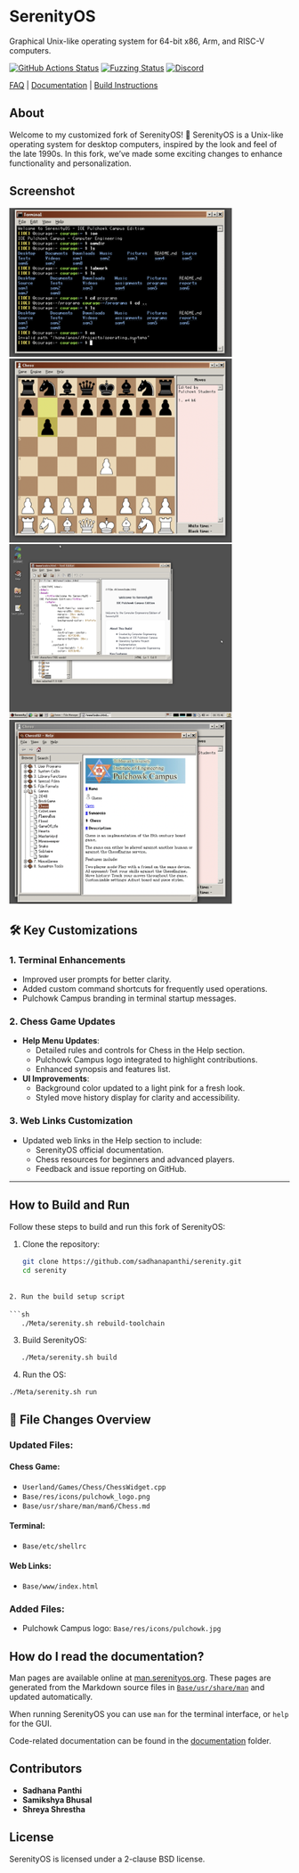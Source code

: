# SerenityOS

Graphical Unix-like operating system for 64-bit x86, Arm, and RISC-V computers.

[![GitHub Actions Status](https://github.com/SerenityOS/serenity/workflows/Build,%20lint,%20and%20test/badge.svg)](https://github.com/SerenityOS/serenity/actions?query=workflow%3A"Build%2C%20lint%2C%20and%20test")
[![Fuzzing Status](https://oss-fuzz-build-logs.storage.googleapis.com/badges/serenity.svg)](https://bugs.chromium.org/p/oss-fuzz/issues/list?sort=-opened&can=1&q=proj:serenity)
[![Discord](https://img.shields.io/discord/830522505605283862.svg?logo=discord&logoColor=white&logoWidth=20&labelColor=7289DA&label=Discord&color=17cf48)](https://discord.gg/serenityos)

[FAQ](Documentation/FAQ.md) | [Documentation](#how-do-i-read-the-documentation) | [Build Instructions](#how-do-i-build-and-run-this)

## About

Welcome to my customized fork of SerenityOS! 🎉 SerenityOS is a Unix-like operating system for desktop computers, inspired by the look and feel of the late 1990s. In this fork, we’ve made some exciting changes to enhance functionality and personalization.



## Screenshot

<img src="ss/ss1.png" alt="first image" width="400"> <img src="ss/ss2.png" alt="second image" width="400"> 
<img src="ss/ss3.png" alt="third image" width="400"> <img src="ss/ss4.png" alt="fourth image" width="400"> 

## 🛠️ Key Customizations

### 1. **Terminal Enhancements**
- Improved user prompts for better clarity.
- Added custom command shortcuts for frequently used operations.
- Pulchowk Campus branding in terminal startup messages.

### 2. **Chess Game Updates**
- **Help Menu Updates**:
  - Detailed rules and controls for Chess in the Help section.
  - Pulchowk Campus logo integrated to highlight contributions.
  - Enhanced synopsis and features list.
- **UI Improvements**:
  - Background color updated to a light pink for a fresh look.
  - Styled move history display for clarity and accessibility.

### 3. **Web Links Customization**
- Updated web links in the Help section to include:
  - SerenityOS official documentation.
  - Chess resources for beginners and advanced players.
  - Feedback and issue reporting on GitHub.

---

##  How to Build and Run

Follow these steps to build and run this fork of SerenityOS:

1. Clone the repository:
   ```sh
   git clone https://github.com/sadhanapanthi/serenity.git
   cd serenity
```

2. Run the build setup script

```sh
   ./Meta/serenity.sh rebuild-toolchain
```


3. Build SerenityOS:

```sh
   ./Meta/serenity.sh build
```

4. Run the OS:

```sh
./Meta/serenity.sh run
```

## 📂 File Changes Overview

### Updated Files:
#### Chess Game:
- `Userland/Games/Chess/ChessWidget.cpp`
- `Base/res/icons/pulchowk_logo.png`
- `Base/usr/share/man/man6/Chess.md`

#### Terminal:
- `Base/etc/shellrc`

#### Web Links:
- `Base/www/index.html`

### Added Files:
- Pulchowk Campus logo: `Base/res/icons/pulchowk.jpg`

## How do I read the documentation?

Man pages are available online at [man.serenityos.org](https://man.serenityos.org). These pages are generated from the Markdown source files in [`Base/usr/share/man`](https://github.com/SerenityOS/serenity/tree/master/Base/usr/share/man) and updated automatically.

When running SerenityOS you can use `man` for the terminal interface, or `help` for the GUI.

Code-related documentation can be found in the [documentation](Documentation/) folder.




## Contributors

-   **Sadhana Panthi** 
-   **Samikshya Bhusal** 
-   **Shreya Shrestha** 


## License

SerenityOS is licensed under a 2-clause BSD license.
